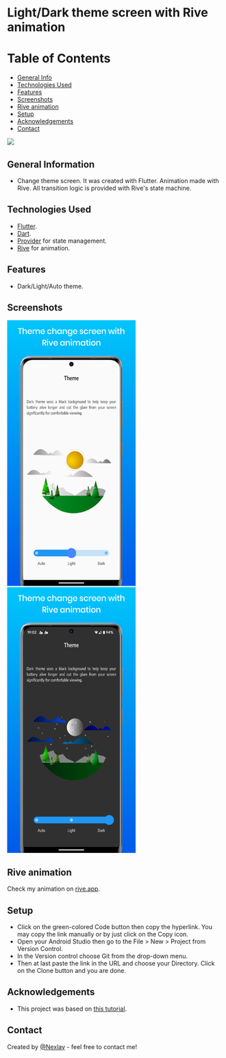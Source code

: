 # Light/Dark theme screen with Rive animation

# Table of Contents
* [General Info](#general-information)
* [Technologies Used](#technologies-used)
* [Features](#features)
* [Screenshots](#screenshots)
* [Rive animation](#rive-animation)
* [Setup](#setup)
* [Acknowledgements](#acknowledgements)
* [Contact](#contact)
<!-- * [License](#license) -->


![](https://github.com/day_night_theme_animation/appgif.gif)


## General Information
- Change theme screen. It was created with Flutter. Animation made with Rive. All transition logic is provided with Rive's state machine.



## Technologies Used
- [Flutter](https://flutter.dev/?gclid=Cj0KCQjw1vSZBhDuARIsAKZlijRtxpWm4-4uONVZWImtjAFWLuNh3qXvWyRedL89vchIklx13I7zROwaAjR1EALw_wcB&gclsrc=aw.ds).
- [Dart](https://dart.dev/).
- [Provider](https://pub.dev/packages/provider) for state management.
- [Rive](https://rive.app/) for animation.



## Features
- Dark/Light/Auto theme.


## Screenshots
<img src="assets/git/light.png" width="300" height="620"/> <img src="assets/git/dark.png" width="300" height="620"/>



## Rive animation
Check my animation on [rive.app](https://rive.app/community/3338-7002-lightdark-theme).


## Setup
- Click on the green-colored Code button then copy the hyperlink. You may copy the link manually or by just click on the Copy icon.
- Open your Android Studio then go to the File > New > Project from Version Control.
- In the Version control choose Git from the drop-down menu.
- Then at last paste the link in the URL and choose your Directory. Click on the Clone button and you are done.



## Acknowledgements
- This project was based on [this tutorial](https://help.rive.app/).


## Contact
Created by [@Nexlay](https://twitter.com/Nexlay/) - feel free to contact me!





